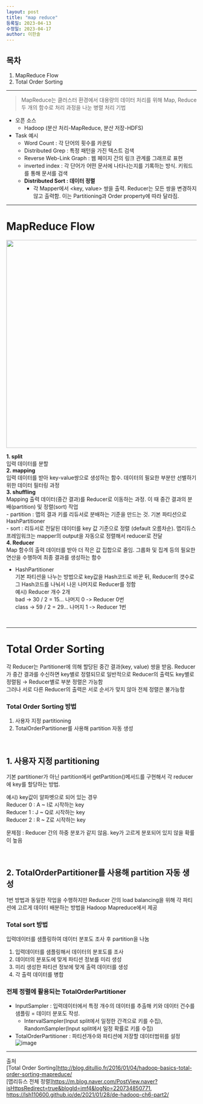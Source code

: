 ```yaml
---
layout: post
title: "map reduce"
등록일: 2023-04-13
수정일: 2023-04-17
author: 이한솔
---
```


## **목차**
1. MapReduce Flow
2. Total Order Sorting


---

   > MapReduce는 클러스터 환경에서 대용량의 데이터 처리를 위해 Map, Reduce 두 개의 함수로 처리 과정을 나눈 병렬 처리 기법
   - 오픈 소스
      - Hadoop (분산 처리-MapReduce, 분산 저장-HDFS)
   - Task 예시
      - Word Count : 각 단어의 횟수를 카운팅
      - Distributed Grep : 특정 패턴을 가진 텍스트 검색
      - Reverse Web-Link Graph : 웹 페이지 간의 링크 관계를 그래프로 표현
      - inverted index : 각 단어가 어떤 문서에 나타나는지를 기록하는 방식. 키워드를 통해 문서를 검색
      - **Distributed Sort : 데이터 정렬**   
         - 각 Mapper에서 <key, value> 쌍을 출력. Reducer는 모든 쌍을 변경하지 않고 출력함. 이는 Partitioning과 Order property에 따라 달라짐.
---

# **MapReduce Flow**
   <img src="https://user-images.githubusercontent.com/109563345/232403737-1a2b8ce4-02ac-43b0-bd1c-c1c4a0b8fcac.png" width="550">

   **1. split**   
      입력 데이터를 분할   
   **2. mapping**   
      입력 데이터를 받아 key-value쌍으로 생성하는 함수. 데이터의 필요한 부분만 선별하기 위한 데이터 필터링 과정   
   **3. shuffling**   
      Mapping 출력 데이터(중간 결과)를 Reducer로 이동하는 과정. 이 때 중간 결과의 분배(partition) 및 정렬(sort) 작업   
      - partition : 맵의 결과 키를 리듀서로 분배하는 기준을 만드는 것. 기본 파티션으로 HashPartitioner   
      - sort : 리듀서로 전달된 데이터를 key 값 기준으로 정렬 (default 오름차순). 맵리듀스 프레임워크는 mapper의 output을 자동으로 정렬해서 reducer로 전달   
   **4. Reducer**   
      Map 함수의 출력 데이터를 받아 더 작은 값 집합으로 줄임. 그룹화 및 집계 등의 필요한 연산을 수행하여 최종 결과를 생성하는 함수   
   
   - HashPartitioner   
    기본 파티션을 나누는 방법으로 key값을 Hash코드로 바꾼 뒤, Reducer의 갯수로 그 Hash코드를 나눠서 나온 나머지로 Reducer를 정함   
    예시) Reducer 개수 2개   
    bad -> 30 / 2 = 15... 나머지 0 -> Reducer 0번   
    class -> 59 / 2 = 29... 나머지 1 -> Reducer 1번  
    
   
   <Br>
      
   ---
   
# **Total Order Sorting**
   각 Reducer는 Partitioner에 의해 할당된 중간 결과(key, value) 쌍을 받음. Reducer가 중간 결과를 수신하면 key별로 정렬되므로 일반적으로 Reducer의 출력도 key별로 정렬됨 → Reducer별로 부분 정렬은 가능함   
   그러나 서로 다른 Reducer의 출력은 서로 순서가 맞지 않아 전체 정렬은 불가능함

   ### **Total Order Sorting 방법**
   1. 사용자 지정 partitioning
   2. TotalOrderPartitioner를 사용해 partition 자동 생성

<Br>
   
   ## **1. 사용자 지정 partitioning**
   기본 partitioner가 아닌 partition에서 getPartition()메서드를 구현해서 각 reducer에 key를 할당하는 방법.   
   
   예시) key값이 알파벳으로 되어 있는 경우   
   Reducer 0 : A ~ I로 시작하는 key   
   Reducer 1 : J ~ Q로 시작하는 key   
   Reducer 2 : R ~ Z로 시작하는 key   
   
   문제점 : Reducer 간의 하중 분포가 같지 않음. key가 고르게 분포되어 있지 않을 확률이 높음
   

<Br>
   
   ## **2. TotalOrderPartitioner를 사용해 partition 자동 생성**
   1번 방법과 동일한 작업을 수행하지만 Reducer 간의 load balancing을 위해 각 파티션에 고르게 데이터 배분하는 방법을 Hadoop Mapreduce에서 제공   
   
   ### **Total sort 방법**      
   입력데이터를 샘플링하여 데이터 분포도 조사 후 partition을 나눔   
   1. 입력데이터를 샘플링해서 데이터의 분포도를 조사
   2. 데이터의 분포도에 맞게 파티션 정보를 미리 생성
   3. 미리 생성한 파티션 정보에 맞게 출력 데이터를 생성
   4. 각 출력 데이터를 병합
   
   ### **전체 정렬에 활용되는 TotalOrderPartitioner** 
   - InputSampler : 입력데이터에서 특정 개수의 데이터를 추출해 키와 데이터 건수를 샘플링 = 데이터 분포도 작성.
      - IntervalSampler(Input split에서 일정한 간격으로 키를 수집), RandomSampler(Input split에서 일정 확률로 키를 수집)   
   - TotalOrderPartitioner : 파티션개수와 파티션에 저장할 데이터범위를 설정   
   ![image](https://user-images.githubusercontent.com/109563345/232383664-49fff920-b3e0-4d16-855f-4aa1e1044baa.png)

   
---
   
출처   
[Total Order Sorting]<http://blog.ditullio.fr/2016/01/04/hadoop-basics-total-order-sorting-mapreduce/>   
[맵리듀스 전체 정렬]<https://m.blog.naver.com/PostView.naver?isHttpsRedirect=true&blogId=imf4&logNo=220734850771>, <https://lsh110600.github.io/de/2021/01/28/de-hadoop-ch6-part2/>
